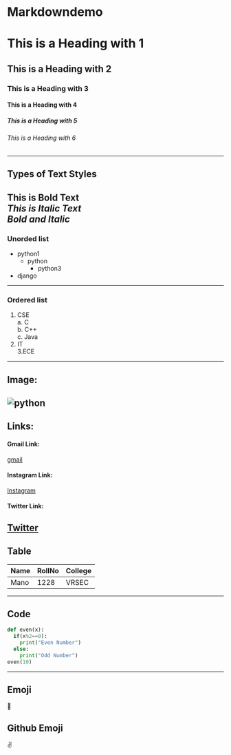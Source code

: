 # Markdowndemo
# This is a Heading with 1 #
## This is a Heading with 2 #
### This is a Heading with 3 #
#### This is a Heading with 4 #
##### This is a Heading with 5 #
###### This is a Heading with 6 #
--------------------------------------------------------
## Types of Text Styles  

**This is Bold Text**  
*This is Italic Text*  
***Bold and Italic***  
--------------------------------------------------------
### Unorded list
  - python1
    - python
      - python3
- django
--------------------------------------------------------
### Ordered list
1. CSE  
  a. C  
  b. C++  
  c. Java  
2. IT  
3.ECE
--------------------------------------------------------
## Image:
![python](https://hackernoon.com/images/q141s3xfs.jpg)
---------------------------------------------------------
## Links:
#### Gmail Link:
[gmail](www.gmail.com)
#### Instagram Link:
[Instagram](www.instagram.com)
#### Twitter Link:
[Twitter](www.twitter.com)
----------------------------------------------------------
## Table
Name|RollNo|College
----|------|-------
Mano|1228|VRSEC
------------------------------------------------------------
## Code
```python
def even(x):
  if(x%2==0):
    print("Even Number")
  else:
    print("Odd Number")
even(10)
```
-------------------------------------------------------------
## Emoji
🤙
## Github Emoji
:v:
